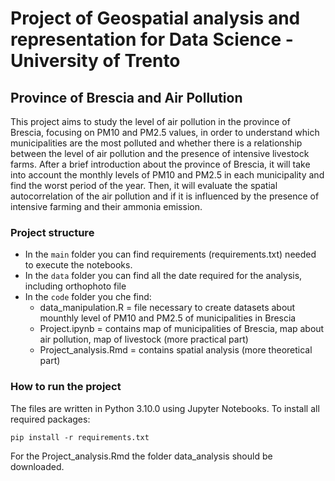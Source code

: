 # Project of Geospatial analysis and representation for Data Science - University of Trento

## Province of Brescia and Air Pollution
This project aims to study the level of air pollution in the province of Brescia, focusing on PM10 and PM2.5 values, in order to understand which municipalities are the most polluted and whether there is a relationship between the level of air pollution and the presence of intensive livestock farms. After a brief introduction about the province of Brescia, it will take into account the monthly levels of PM10 and PM2.5 in each municipality and find the worst period of the year. Then, it will evaluate the spatial autocorrelation of the air pollution and if it is influenced by the presence of intensive farming and their ammonia emission. 

### Project structure
- In the `main` folder you can find requirements (requirements.txt) needed to execute the notebooks.
- In the `data` folder you can find all the date required for the analysis, including orthophoto file
- In the  `code` folder you che find:
   * data_manipulation.R = file necessary to create datasets about mounthly level of PM10 and PM2.5 of municipalities in Brescia
   * Project.ipynb = contains map of municipalities of Brescia, map about air pollution, map of livestock (more practical part)
   * Project_analysis.Rmd = contains spatial analysis (more theoretical part)

### How to run the project
The files are written in Python 3.10.0 using Jupyter Notebooks.
To install all required packages:
```
pip install -r requirements.txt
```

For the Project_analysis.Rmd the folder data_analysis should be downloaded.

   


